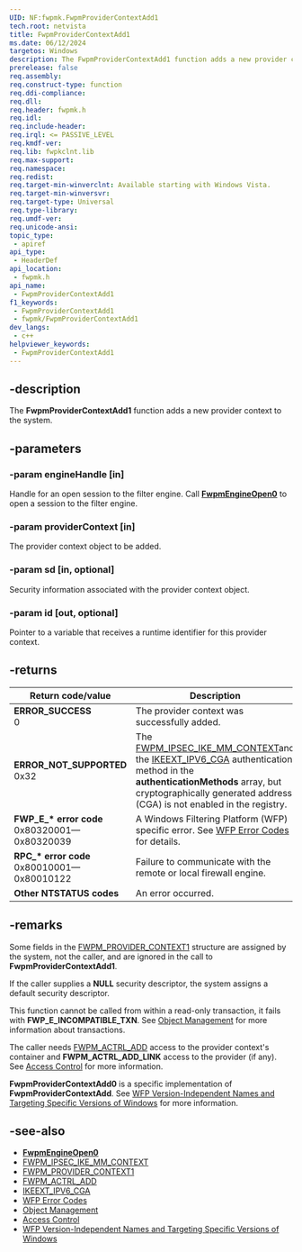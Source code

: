 ```yaml
---
UID: NF:fwpmk.FwpmProviderContextAdd1
tech.root: netvista
title: FwpmProviderContextAdd1
ms.date: 06/12/2024
targetos: Windows
description: The FwpmProviderContextAdd1 function adds a new provider context to the system.
prerelease: false
req.assembly: 
req.construct-type: function
req.ddi-compliance: 
req.dll: 
req.header: fwpmk.h
req.idl: 
req.include-header: 
req.irql: <= PASSIVE_LEVEL
req.kmdf-ver: 
req.lib: fwpkclnt.lib
req.max-support: 
req.namespace: 
req.redist: 
req.target-min-winverclnt: Available starting with Windows Vista.
req.target-min-winversvr: 
req.target-type: Universal
req.type-library: 
req.umdf-ver: 
req.unicode-ansi: 
topic_type:
 - apiref
api_type:
 - HeaderDef
api_location:
 - fwpmk.h
api_name:
 - FwpmProviderContextAdd1
f1_keywords:
 - FwpmProviderContextAdd1
 - fwpmk/FwpmProviderContextAdd1
dev_langs:
 - c++
helpviewer_keywords:
 - FwpmProviderContextAdd1
---
```


## -description

The **FwpmProviderContextAdd1** function adds a new provider context to the system.

## -parameters

### -param engineHandle [in]

Handle for an open session to the filter engine. Call **[FwpmEngineOpen0](nf-fwpmk-fwpmengineopen0.md)** to open a session to the filter engine.

### -param providerContext [in]

The provider context object to be added.

### -param sd [in, optional]

Security information associated with the provider context object.

### -param id [out, optional]

Pointer to a variable that receives a runtime identifier for this provider context.

## -returns

| Return code/value | Description |
|---|---|
| **ERROR_SUCCESS**<br>0 | The provider context was successfully added. |
| **ERROR_NOT_SUPPORTED**<br>0x32 | The [FWPM_IPSEC_IKE_MM_CONTEXT](/windows/desktop/api/fwpmtypes/ne-fwpmtypes-fwpm_provider_context_type)and the [IKEEXT_IPV6_CGA](/windows/desktop/api/iketypes/ne-iketypes-ikeext_authentication_method_type) authentication method in the **authenticationMethods** array, but cryptographically generated address (CGA) is not enabled in the registry. |
| **FWP_E_\* error code**<br>0x80320001—0x80320039 | A Windows Filtering Platform (WFP) specific error. See [WFP Error Codes](/windows/win32/fwp/wfp-error-codes) for details. |
| **RPC_\* error code**<br>0x80010001—0x80010122 | Failure to communicate with the remote or local firewall engine. |
| **Other NTSTATUS codes** | An error occurred. |

## -remarks

Some fields in the [FWPM_PROVIDER_CONTEXT1](/windows/desktop/api/fwpmtypes/ns-fwpmtypes-fwpm_provider_context1) structure are assigned by the system, not the caller, and are ignored in the call to **FwpmProviderContextAdd1**.

If the caller supplies a **NULL** security descriptor, the system assigns a default security descriptor.

This function cannot be called from within a read-only transaction, it fails with **FWP_E_INCOMPATIBLE_TXN**. See [Object Management](/windows/desktop/FWP/object-management) for more information about transactions.

The caller needs [FWPM_ACTRL_ADD](/windows/desktop/FWP/access-right-identifiers) access to the provider context's container and **FWPM_ACTRL_ADD_LINK** access to the provider (if any). See [Access Control](/windows/desktop/FWP/access-control) for more information.

**FwpmProviderContextAdd0** is a specific implementation of **FwpmProviderContextAdd**. See [WFP Version-Independent Names and Targeting Specific Versions of Windows](/windows/desktop/FWP/wfp-version-independent-names-and-targeting-specific-versions-of-windows) for more information.

## -see-also

- **[FwpmEngineOpen0](nf-fwpmk-fwpmengineopen0.md)**
- [FWPM_IPSEC_IKE_MM_CONTEXT](/windows/desktop/api/fwpmtypes/ne-fwpmtypes-fwpm_provider_context_type)
- [FWPM_PROVIDER_CONTEXT1](/windows/desktop/api/fwpmtypes/ns-fwpmtypes-fwpm_provider_context1)
- [FWPM_ACTRL_ADD](/windows/desktop/FWP/access-right-identifiers)
- [IKEEXT_IPV6_CGA](/windows/desktop/api/iketypes/ne-iketypes-ikeext_authentication_method_type)
- [WFP Error Codes](/windows/win32/fwp/wfp-error-codes)
- [Object Management](/windows/desktop/FWP/object-management)
- [Access Control](/windows/desktop/FWP/access-control)
- [WFP Version-Independent Names and Targeting Specific Versions of Windows](/windows/desktop/FWP/wfp-version-independent-names-and-targeting-specific-versions-of-windows)
